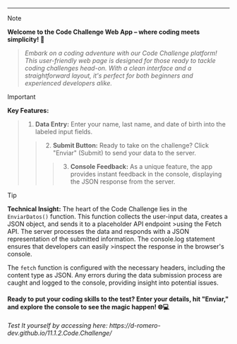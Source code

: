 ----------------------------------------------------------------
>[!NOTE]
>**Welcome to the Code Challenge Web App – where coding meets simplicity! 🚀**
>>*Embark on a coding adventure with our Code Challenge platform! This user-friendly web page is designed for those ready to tackle coding challenges head-on. With a clean interface and a straightforward layout, it's perfect for both beginners and experienced developers alike.*

>[!IMPORTANT]
>**Key Features:**
>>1. **Data Entry:** Enter your name, last name, and date of birth into the labeled input fields.
>>>2. **Submit Button:** Ready to take on the challenge? Click "Enviar" (Submit) to send your data to the server.
>>>>3. **Console Feedback:** As a unique feature, the app provides instant feedback in the console, displaying the JSON response from the server.

>[!TIP]
>**Technical Insight:**
>The heart of the Code Challenge lies in the `EnviarDatos()` function. This function collects the user-input data, creates a JSON object, and sends it to a placeholder API endpoint >using the Fetch API. The server processes the data and responds with a JSON representation of the submitted information. The console.log statement ensures that developers can easily >inspect the response in the browser's console.
>
>The `fetch` function is configured with the necessary headers, including the content type as JSON. Any errors during the data submission process are caught and logged to the console, providing insight into potential issues.

<h4>Ready to put your coding skills to the test? Enter your details, hit "Enviar," and explore the console to see the magic happen! 🌐💻</h4>


<h6><i>Test It yourself by accessing here: https://d-romero-dev.github.io/11.1.2.Code.Challenge/</i></h6>
